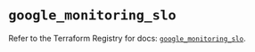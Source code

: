 # `google_monitoring_slo`

Refer to the Terraform Registry for docs: [`google_monitoring_slo`](https://registry.terraform.io/providers/hashicorp/google/6.27.0/docs/resources/monitoring_slo).
